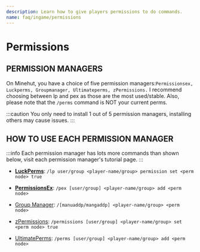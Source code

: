 ```yaml
---
description: Learn how to give players permissions to do commands.
name: faq/ingame/permissions
---
```


# Permissions

## PERMISSION MANAGERS

On Minehut, you have a choice of five permission managers:`Permissionsex, Luckperms, Groupmanager, Ultimateperms, zPermissions.` I recommend choosing between lp and pex as those are the most used/stable. Also, please note that the `/perms` command is NOT your current perms.

:::caution
You only need to install 1 out of 5 permission managers, installing others may cause issues.
:::

## HOW TO USE EACH PERMISSION MANAGER

:::info
Each permission manager has lots more commands than shown below, visit each permission manager's tutorial page.
:::

-   [**LuckPerms**](/plugins/permission-plugins/luckperms): `/lp user/group <player-name/group> permission set <perm node> true`

-   [**PermissionsEx**](/plugins/permission-plugins/permissionsex): `/pex [user/group] <player-name/group> add <perm node>`

-   [Group Manager](/plugins/permission-plugins/groupmanager): `/[manuaddp/mangaddp] <player-name/group> <perm node>`

-   [zPermissions](https://www.spigotmc.org/resources/zpermissions.11736/): `/permissions [user/group] <player-name/group> set <perm node> true`

-   [UltimatePerms](https://www.google.com/search?q=ultimate+perms&oq=ultimate+perms): `/perms [user/group] <player-name/group> add <perm node>`
